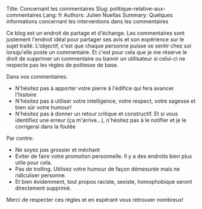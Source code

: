 Title: Concernant les commentaires
Slug: politique-relative-aux-commentaires
Lang: fr
Authors: Julien Nuellas
Summary: Quelques informations concernant les interventions dans les commentaires

Ce blog est un endroit de partage et d'échange. Les commentaires sont justement l'endroit idéal pour partager ses avis et son expérience sur le sujet traité.
L'objectif, c'est que chaque personne puisse se sentir chez soi lorsqu'elle poste un commentaire. Et c'est pour cela que je me réserve le droit de supprimer un commentaire ou bannir un utilisateur si celui-ci ne respecte pas les règles de politesse de base.

Dans vos commentaires:

* N'hésitez pas à apporter votre pierre à l'édifice qui fera avancer l'histoire
* N'hésitez pas à utiliser votre intelligence, votre respect, votre sagesse et bien sûr votre humour!
* N'hésitez pas à donner un retour critique et constructif. Et si vous identifiez une erreur (ça m'arrive...), n'hésitez pas à le notifier et je le corrigerai dans la foulée

Par contre:

* Ne soyez pas grossier et méchant
* Eviter de faire votre promotion personnelle. Il y a des endroits bien plus utile pour cela.
* Pas de trolling. Utilisez votre humour de façon démesurée mais ne ridiculiser personne.
* Et bien évidemment, tout propos raciste, sexiste, homophobique seront directement supprimé.

Merci de respecter ces règles et en espérant vous retrouver nombreux!